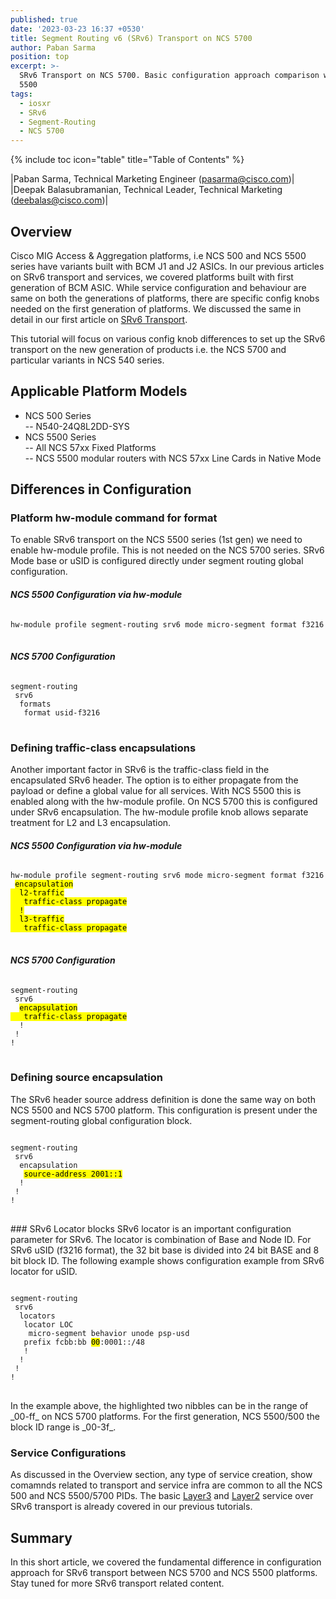 ```yaml
---
published: true
date: '2023-03-23 16:37 +0530'
title: Segment Routing v6 (SRv6) Transport on NCS 5700
author: Paban Sarma
position: top
excerpt: >-
  SRv6 Transport on NCS 5700. Basic configuration approach comparison with NCS
  5500
tags:
  - iosxr
  - SRv6
  - Segment-Routing
  - NCS 5700
---
```



{% include toc icon="table" title="Table of Contents" %}

|Paban Sarma, Technical Marketing Engineer (pasarma@cisco.com)|  
|Deepak Balasubramanian, Technical Leader, Technical Marketing (deebalas@cisco.com)|  

<h2> Overview </h2>

Cisco MIG Access & Aggregation platforms, i.e NCS 500 and NCS 5500 series have variants built with BCM J1 and J2 ASICs. In our previous articles on SRv6 transport and services, we covered platforms built with first generation of BCM ASIC. While service configuration and behaviour are same on both the generations of platforms, there are specific config knobs needed on the first generation of platforms. We discussed the same in detail in our first article on [SRv6 Transport]({{site.url}}/ncs5500/tutorials/srv6-transport-on-ncs-part-1/). 

This tutorial will focus on various config knob differences to set up the SRv6 transport on the new generation of products i.e. the NCS 5700 and particular variants in NCS 540 series. 

<h2> Applicable Platform Models </h2>
  
 - NCS 500 Series  
    -- N540-24Q8L2DD-SYS
  - NCS 5500 Series  
    -- All NCS 57xx Fixed Platforms  
    -- NCS 5500 modular routers with NCS 57xx Line Cards in Native Mode

<h2> Differences in Configuration</h2>

### Platform hw-module command for format
To enable SRv6 transport on the NCS 5500 series (1st gen) we need to enable hw-module profile. This is not needed on the NCS 5700 series. SRv6 Mode base or uSID is configured directly under segment routing global configuration.

#### _NCS 5500 Configuration via hw-module_

<div class="highlighter-rouge">
<pre class="highlight">
<code>
hw-module profile segment-routing srv6 mode micro-segment format f3216
</code>
</pre>
</div>
    
#### _NCS 5700 Configuration_
<div class="highlighter-rouge">
<pre class="highlight">
<code>
segment-routing
 srv6
  formats
   format usid-f3216
</code>
</pre>
</div>

### Defining traffic-class encapsulations
Another important factor in SRv6 is the traffic-class field in the encapsulated SRv6 header. The option is to either propagate from the payload or define a global value for all services. With NCS 5500 this is enabled along with the hw-module profile. On NCS 5700 this is configured under SRv6 encapsulation. The hw-module profile knob allows separate treatment for L2 and L3 encapsulation. 

#### _NCS 5500 Configuration via hw-module_
<div class="highlighter-rouge">
<pre class="highlight">
<code>
hw-module profile segment-routing srv6 mode micro-segment format f3216
 <mark>encapsulation
  l2-traffic
   traffic-class propagate
  !
  l3-traffic
   traffic-class propagate</mark>
</code>
</pre>
</div>


#### _NCS 5700 Configuration_
<div class="highlighter-rouge">
<pre class="highlight">
<code>
segment-routing
 srv6
  <mark>encapsulation
   traffic-class propagate</mark>
  !
 !
!
</code>
</pre>
</div>

### Defining source encapsulation
The SRv6 header source address definition is done the same way on both NCS 5500 and NCS 5700 platform. This configuration is present under the segment-routing global configuration block.

<div class="highlighter-rouge">
<pre class="highlight">
<code>
segment-routing
 srv6
  encapsulation
   <mark>source-address 2001::1</mark>
  !
 !
!
</code>
</pre>
</div>
### SRv6 Locator blocks
SRv6 locator is an important configuration parameter for SRv6. The locator is combination of Base and Node ID. For SRv6 uSID (f3216 format), the 32 bit base is divided into 24 bit BASE and 8 bit block ID. The following example shows configuration example from SRv6 locator for uSID.

<div class="highlighter-rouge">
<pre class="highlight">
<code>
segment-routing
 srv6
  locators
   locator LOC
    micro-segment behavior unode psp-usd
   prefix fcbb:bb <mark>00</mark>:0001::/48
   !
  !
 !
!
</code>
</pre>
</div>
In the example above, the highlighted two nibbles can be in the range of _00-ff_ on NCS 5700 platforms. For the first generation, NCS 5500/500 the block ID range is _00-3f_.

### Service Configurations

As discussed in the Overview section, any type of service creation, show comamnds related to transport and service infra are common to all the NCS 500 and NCS 5500/5700 PIDs. The basic [Layer3]({{site.url}}/ncs5500/tutorials/srv6-transport-on-ncs-part-2/) and [Layer2]({{site.url}}/ncs5500/tutorials/srv6-transport-on-ncs-part-3/) service over SRv6 transport is already covered in our previous tutorials.

<h2> Summary </h2>
In this short article, we covered the fundamental difference in configuration approach for SRv6 transport between NCS 5700 and NCS 5500 platforms. Stay tuned for more SRv6 transport related content.
